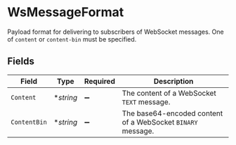 # WsMessageFormat

Payload format for delivering to subscribers of WebSocket messages. One of `content` or `content-bin` must be specified.


## Fields

| Field                                                       | Type                                                        | Required                                                    | Description                                                 |
| ----------------------------------------------------------- | ----------------------------------------------------------- | ----------------------------------------------------------- | ----------------------------------------------------------- |
| `Content`                                                   | **string*                                                   | :heavy_minus_sign:                                          | The content of a WebSocket `TEXT` message.                  |
| `ContentBin`                                                | **string*                                                   | :heavy_minus_sign:                                          | The base64-encoded content of a WebSocket `BINARY` message. |